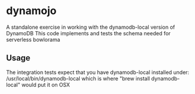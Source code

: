 # dynamojo

A standalone exercise in working with the dynamodb-local version of DynamoDB
This code implements and tests the schema needed for serverless bowlorama

## Usage

The integration tests expect that you have dynamodb-local installed under:
/usr/local/bin/dynamodb-local
which is where "brew install dynamodb-local" would put it on OSX